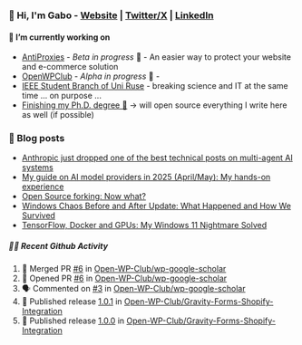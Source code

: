 ### 👋 Hi, I'm Gabo - [Website](https://gkanev.com) | [Twitter/X](https://twitter.com/mrgkanev) | [LinkedIn](https://www.linkedin.com/in/mrgkanev)

#### 🔭 I’m currently working on
- [AntiProxies](https://antiproxies.com/) - *Beta in progress* 🚀 -  An easier way to protect your website and e-commerce solution
- [OpenWPClub](https://openwpclub.com/) - *Alpha in progress* 🚀 - 
- [IEEE Student Branch of Uni Ruse](https://github.com/IEEE-Student-Branch-of-Uni-Ruse) - breaking science and IT at the same time ... on purpose ...
- [Finishing my Ph.D. degree 🤔](https://scholar.google.com/citations?user=En7GPEsAAAAJ&hl=en) -> will open source everything I write here as well (if possible)

### 📖 Blog posts
<!-- BLOG-POST-LIST:START -->
- [Anthropic just dropped one of the best technical posts on multi-agent AI systems](https://gkanev.com/posts/anthropic-just-dropped-one-of-the-best-technical-posts-on-multi-agent-ai-systems/)
- [My guide on AI model providers in 2025 &lpar;April/May&rpar;: My hands-on experience](https://gkanev.com/posts/my-guide-on-ai-model-providers-in-2025-april-may-my-hands-on-experience/)
- [Open Source forking: Now what?](https://gkanev.com/posts/open-source-forking-now-what/)
- [Windows Chaos Before and After Update: What Happened and How We Survived](https://gkanev.com/posts/windows-chaos-after-update-what-happened-and-how-we-survived/)
- [TensorFlow, Docker and GPUs: My Windows 11 Nightmare Solved](https://gkanev.com/posts/tensorflow-docker-and-gpus-my-windows-11-nightmare-solved/)
<!-- BLOG-POST-LIST:END -->

##### 🧑‍💻 Recent Github Activity

<!--START_SECTION:activity-->
1. 🎉 Merged PR [#6](https://github.com/Open-WP-Club/wp-google-scholar/pull/6) in [Open-WP-Club/wp-google-scholar](https://github.com/Open-WP-Club/wp-google-scholar)
2. 💪 Opened PR [#6](https://github.com/Open-WP-Club/wp-google-scholar/pull/6) in [Open-WP-Club/wp-google-scholar](https://github.com/Open-WP-Club/wp-google-scholar)
3. 🗣 Commented on [#3](https://github.com/Open-WP-Club/wp-google-scholar/issues/3#issuecomment-3070410034) in [Open-WP-Club/wp-google-scholar](https://github.com/Open-WP-Club/wp-google-scholar)
4. 🚀 Published release [1.0.1](https://github.com/Open-WP-Club/Gravity-Forms-Shopify-Integration/releases/tag/1.0.1) in [Open-WP-Club/Gravity-Forms-Shopify-Integration](https://github.com/Open-WP-Club/Gravity-Forms-Shopify-Integration)
5. 🚀 Published release [1.0.0](https://github.com/Open-WP-Club/Gravity-Forms-Shopify-Integration/releases/tag/1.0.0) in [Open-WP-Club/Gravity-Forms-Shopify-Integration](https://github.com/Open-WP-Club/Gravity-Forms-Shopify-Integration)
<!--END_SECTION:activity-->

